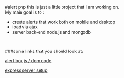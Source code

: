#alert php
this is just a little project that I am working on.
<br />
My main goal is to :
  * create alerts that work both on mobile and desktop
  * load via ajax
  * server back-end node.js and mongodb
<br />

###some links that you should look at:

[alert box js / dom code](https://www.youtube.com/watch?v=CZbsnQXtJHk)

[express server setup ](http://stackoverflow.com/questions/4529586/render-basic-html-view-in-node-js-express)
